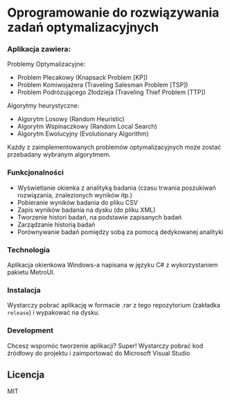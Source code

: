 # Oprogramowanie do rozwiązywania zadań optymalizacyjnych

### Aplikacja zawiera:

Problemy Optymalizacyjne:
  - Problem Plecakowy (Knapsack Problem [KP])
  - Problem Komiwojażera (Traveling Salesman Problem [TSP])
  - Problem Podrózującego Złodzieja (Traveling Thief Problem [TTP])
 
Algorytmy heurystyczne:
  - Algorytm Losowy (Random Heuristic)
  - Algorytm Wspinaczkowy (Random Local Search)
  - Algorytm Ewolucyjny (Evolutionary Algorithm)

Każdy z zaimplementowanych problemów optymalizacyjnych może zostać przebadany wybranym algorytmem.

### Funkcjonalności
  - Wyświetlanie okienka z analityką badania (czasu trwania poszukiwań rozwiązania, znalezionych wyników itp.)
  - Pobieranie wyników badania do pliku CSV
  - Zapis wyników badania na dysku (do pliku XML)
  - Tworzenie histori badań, na podstawie zapisanych badań
  - Zarządzanie historią badań
  - Porównywanie badań pomiędzy sobą za pomocą dedykowanej analityki

### Technologia

Aplikacja okienkowa Windows-a napisana w języku C# z wykorzystaniem pakietu MetroUI.

### Instalacja

Wystarczy pobrać aplikację w formacie .rar z tego repozytorium (zakładka `release`) i wypakować na dysku.

### Development

Chcesz wspomóc tworzenie aplikacji? Super!
Wystarczy pobrać kod źródłowy do projektu i zaimportować do Microsoft Visual Studio

Licencja
----

MIT
